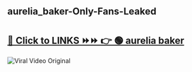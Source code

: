 
 ## aurelia_baker-Only-Fans-Leaked

# <h2><a href="https://clipsfans.com/aurelia_baker&ref=git">🔗 Click to LINKS ⏩⏩ 👉 🟢 aurelia baker </a></h2>

<a href="https://clipsfans.com/aurelia_baker&ref=git" rel="nofollow" data-target="animated-image.originalLink"><img src="https://i.ibb.co.com/xMMVF88/686577567.gif" alt="Viral Video Original" style="max-width: 100%; display: inline-block;" data-target="animated-image.originalImage"></a>
